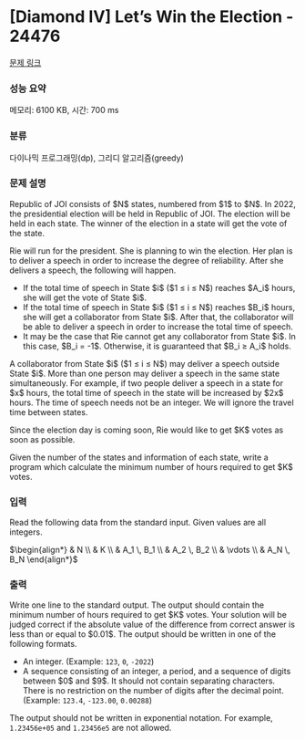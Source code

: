 # [Diamond IV] Let’s Win the Election - 24476 

[문제 링크](https://www.acmicpc.net/problem/24476) 

### 성능 요약

메모리: 6100 KB, 시간: 700 ms

### 분류

다이나믹 프로그래밍(dp), 그리디 알고리즘(greedy)

### 문제 설명

<p>Republic of JOI consists of $N$ states, numbered from $1$ to $N$. In 2022, the presidential election will be held in Republic of JOI. The election will be held in each state. The winner of the election in a state will get the vote of the state.</p>

<p>Rie will run for the president. She is planning to win the election. Her plan is to deliver a speech in order to increase the degree of reliability. After she delivers a speech, the following will happen.</p>

<ul>
	<li>If the total time of speech in State $i$ ($1 ≤ i ≤ N$) reaches $A_i$ hours, she will get the vote of State $i$.</li>
	<li>If the total time of speech in State $i$ ($1 ≤ i ≤ N$) reaches $B_i$ hours, she will get a collaborator from State $i$. After that, the collaborator will be able to deliver a speech in order to increase the total time of speech.</li>
	<li>It may be the case that Rie cannot get any collaborator from State $i$. In this case, $B_i = -1$. Otherwise, it is guaranteed that $B_i ≥ A_i$ holds.</li>
</ul>

<p>A collaborator from State $i$ ($1 ≤ i ≤ N$) may deliver a speech outside State $i$. More than one person may deliver a speech in the same state simultaneously. For example, if two people deliver a speech in a state for $x$ hours, the total time of speech in the state will be increased by $2x$ hours. The time of speech needs not be an integer. We will ignore the travel time between states.</p>

<p>Since the election day is coming soon, Rie would like to get $K$ votes as soon as possible.</p>

<p>Given the number of the states and information of each state, write a program which calculate the minimum number of hours required to get $K$ votes.</p>

### 입력 

 <p>Read the following data from the standard input. Given values are all integers.</p>

<p>$\begin{align*} & N \\ & K \\ & A_1 \, B_1 \\ & A_2 \, B_2 \\ & \vdots \\ & A_N \, B_N  \end{align*}$</p>

### 출력 

 <p>Write one line to the standard output. The output should contain the minimum number of hours required to get $K$ votes. Your solution will be judged correct if the absolute value of the difference from correct answer is less than or equal to $0.01$. The output should be written in one of the following formats.</p>

<ul>
	<li>An integer. (Example: <code>123</code>, <code>0</code>, <code>-2022</code>)</li>
	<li>A sequence consisting of an integer, a period, and a sequence of digits between $0$ and $9$. It should not contain separating characters. There is no restriction on the number of digits after the decimal point. (Example: <code>123.4</code>, <code>-123.00</code>, <code>0.00288</code>)</li>
</ul>

<p>The output should not be written in exponential notation. For example, <code>1.23456e+05</code> and <code>1.23456e5</code> are not allowed.</p>

